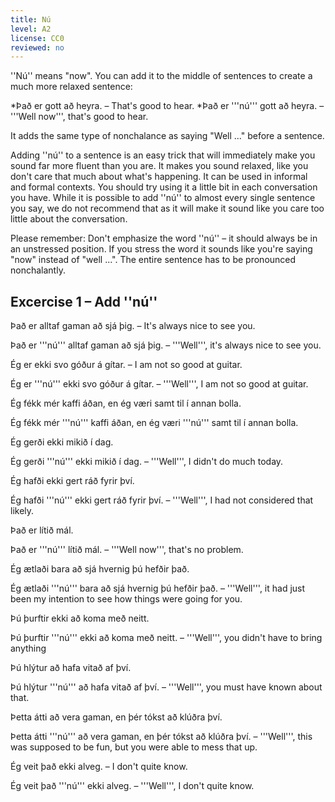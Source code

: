 ```yaml
---
title: Nú
level: A2
license: CC0
reviewed: no
---
```


''Nú'' means "now". You can add it to the middle of sentences to create a much more relaxed sentence:

*Það er gott að heyra. – That's good to hear.
*Það er '''nú''' gott að heyra. – '''Well now''', that's good to hear.

It adds the same type of nonchalance as saying "Well ..." before a sentence.

Adding ''nú'' to a sentence is an easy trick that will immediately make you sound far more fluent than you are. It makes you sound relaxed, like you don't care that much about what's happening. It can be used in informal and formal contexts. You should try using it a little bit in each conversation you have. While it is possible to add ''nú'' to almost every single sentence you say, we do not recommend that as it will make it sound like you care too little about the conversation.

Please remember: Don't emphasize the word ''nú'' – it should always be in an unstressed position. If you stress the word it sounds like you're saying "now" instead of "well ...". The entire sentence has to be pronounced nonchalantly.

## Excercise 1 – Add ''nú''

Það er alltaf gaman að sjá þig. – It's always nice to see you.

<Collapse>
Það er '''nú''' alltaf gaman að sjá þig. – '''Well''', it's always nice to see you.
</Collapse>

Ég er ekki svo góður á gítar. – I am not so good at guitar.

<Collapse>
Ég er '''nú''' ekki svo góður á gítar. – '''Well''', I am not so good at guitar.
</Collapse>

Ég fékk mér kaffi áðan, en ég væri samt til í annan bolla.

<Collapse>
Ég fékk mér '''nú''' kaffi áðan, en ég væri '''nú''' samt til í annan bolla.
</Collapse>

Ég gerði ekki mikið í dag.

<Collapse>
Ég gerði '''nú''' ekki mikið í dag. – '''Well''', I didn't do much today.
</Collapse>

Ég hafði ekki gert ráð fyrir því.

<Collapse>
Ég hafði '''nú''' ekki gert ráð fyrir því. – '''Well''', I had not considered that likely.
</Collapse>

Það er lítið mál.

<Collapse>
Það er '''nú''' lítið mál. – '''Well now''', that's no problem.
</Collapse>

Ég ætlaði bara að sjá hvernig þú hefðir það.

<Collapse>
Ég ætlaði '''nú''' bara að sjá hvernig þú hefðir það. – '''Well''', it had just been my intention to see how things were going for you.
</Collapse>

Þú þurftir ekki að koma með neitt.

<Collapse>
Þú þurftir '''nú''' ekki að koma með neitt. – '''Well''', you didn't have to bring anything
</Collapse>

Þú hlýtur að hafa vitað af því.

<Collapse>
Þú hlýtur '''nú''' að hafa vitað af því. – '''Well''', you must have known about that.
</Collapse>

Þetta átti að vera gaman, en þér tókst að klúðra því.

<Collapse>
Þetta átti '''nú''' að vera gaman, en þér tókst að klúðra því. – '''Well''', this was supposed to be fun, but you were able to mess that up.
</Collapse>

Ég veit það ekki alveg. – I don't quite know.

<Collapse>
Ég veit það '''nú''' ekki alveg. – '''Well''', I don't quite know.
</Collapse>

